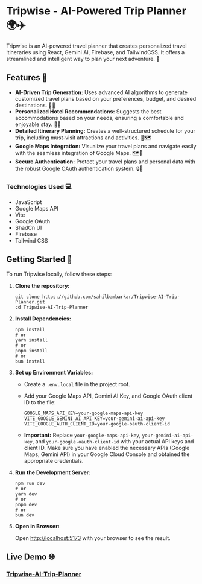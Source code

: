 # Tripwise - AI-Powered Trip Planner 🌍✈️

Tripwise is an AI-powered travel planner that creates personalized travel itineraries using React, Gemini AI, Firebase, and TailwindCSS.  It offers a streamlined and intelligent way to plan your next adventure. 🚀

## Features 🌟

*   **AI-Driven Trip Generation:**  Uses advanced AI algorithms to generate customized travel plans based on your preferences, budget, and desired destinations. 🧠✨
*   **Personalized Hotel Recommendations:** Suggests the best accommodations based on your needs, ensuring a comfortable and enjoyable stay. 🏨💤
*   **Detailed Itinerary Planning:** Creates a well-structured schedule for your trip, including must-visit attractions and activities. 📅🗺️
*   **Google Maps Integration:** Visualize your travel plans and navigate easily with the seamless integration of Google Maps. 🗺️🚗
*   **Secure Authentication:** Protect your travel plans and personal data with the robust Google OAuth authentication system. 🔒🔐

### Technologies Used 💻

*   JavaScript
*   Google Maps API
*   Vite
*   Google OAuth
*   ShadCn UI
*   Firebase
*   Tailwind CSS

## Getting Started 🚀

To run Tripwise locally, follow these steps:

1.  **Clone the repository:** 

    ```
    git clone https://github.com/sahilbambarkar/Tripwise-AI-Trip-Planner.git
    cd Tripwise-AI-Trip-Planner
    ```

2.  **Install Dependencies:**

    ```
    npm install
    # or
    yarn install
    # or
    pnpm install
    # or
    bun install
    ```

3.  **Set up Environment Variables:**

    *   Create a `.env.local` file in the project root.
    *   Add your Google Maps API, Gemini AI Key, and Google OAuth client ID to the file:

        ```
        GOOGLE_MAPS_API_KEY=your-google-maps-api-key
        VITE_GOOGLE_GEMINI_AI_API_KEY=your-gemini-ai-api-key
        VITE_GOOGLE_AUTH_CLIENT_ID=your-google-oauth-client-id
        ```

    *   **Important:** Replace `your-google-maps-api-key`, `your-gemini-ai-api-key`, and `your-google-oauth-client-id` with your actual API keys and client ID.  Make sure you have enabled the necessary APIs (Google Maps, Gemini API) in your Google Cloud Console and obtained the appropriate credentials.

4.  **Run the Development Server:**

    ```
    npm run dev
    # or
    yarn dev
    # or
    pnpm dev
    # or
    bun dev
    ```

5.  **Open in Browser:**

    Open <http://localhost:5173> with your browser to see the result.

## Live Demo 🌐
### [Tripwise-AI-Trip-Planner](https://tripwise-ai-trip-planner.vercel.app)
